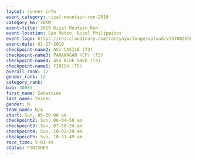 ```yaml
---
layout: runner-info 
event_category: rizal-mountain-run-2019 
category_km: 30KM 
event-title: 2019 Rizal Moutain Run 
event-location: San Mateo, Rizal Philippines 
event-logo: https://res.cloudinary.com/raceyaya/image/upload/v1570025909/logo/rizal-mountain_gkfete.jpg 
event-date: 01-27-2019 
checkpoint-name2: AS1 CASILE (T2) 
checkpoint-name3: PARAWAGAN (CP) (T3) 
checkpoint-name4: AS4 BLUE SHED (T4) 
checkpoint-name5: FINISH (T5) 
overall_rank: 12
gender_rank: 12
category_rank: 
bib: 30085
first_name: Sebastien
last_name: Yvinec
gender: M
team_name: N/A
start: Sun, 05-30-00 am
checkpoint2: Sun, 06-04-50 am
checkpoint3: Sun, 07-58-24 am
checkpoint4: Sun, 10-02-39 am
checkpoint5: Sun, 10-31-49 am
race_time: 5-01-49
status: FINISHER
---
```

